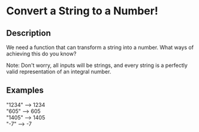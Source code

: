 # Convert a String to a Number!

## Description

We need a function that can transform a string into a number. What ways of achieving this do you know?

Note: Don't worry, all inputs will be strings, and every string is a perfectly valid representation of an integral number.

## Examples

"1234" --> 1234  
"605"  --> 605  
"1405" --> 1405  
"-7" --> -7  